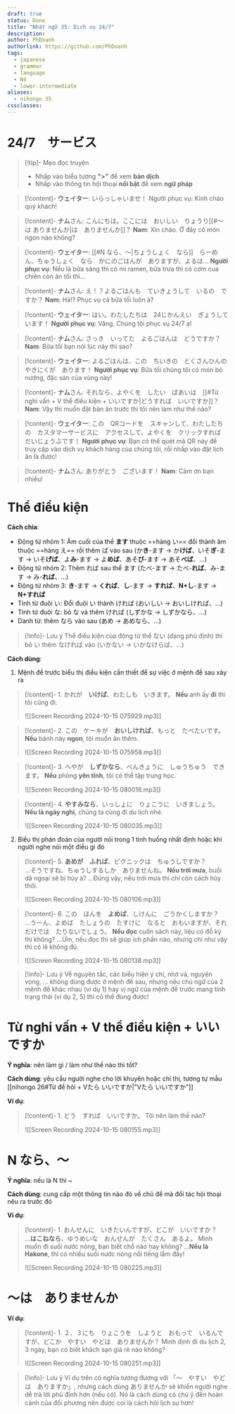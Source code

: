 ```yaml
---
draft: true
status: Done
title: "Nhật ngữ 35: Dịch vụ 24/7"
description:
author: PhDoanh
authorlink: https://github.com/PhDoanh
tags:
  - japanese
  - grammar
  - language
  - N4
  - lower-intermediate
aliases:
  - nihongo 35
cssclasses:
---
```

# 24/7　サービス
> [!tip]- Mẹo đọc truyện
> - Nhấp vào biểu tượng **">"** để xem **bản dịch**
> - Nhấp vào thông tin hội thoại **nổi bật** để xem **ngữ pháp**

> [!content]- **ウェイター**: いらっしゃいませ！
> Người phục vụ: Kính chào quý khách!

> [!content]- **ナム**さん: こんにちは。ここには　おいしい　りょうり[[#～は ありませんか|は　ありませんか]]？
> **Nam**: Xin chào. Ở đây có món ngon nào không?

> [!content]- **ウェイター**: [[#N なら、～|ちょうしょく　なら]]　らーめん、ちゅうしょく　なら　かにのごはんが　ありますが、よるは…
> **Người phục vụ**: Nếu là bữa sáng thì có mì ramen, bữa trưa thì có cơm cua chiên còn ăn tối thì...

> [!content]- **ナム**さん: え！？よるごはんも　ていきょうして　いるの　ですか？
> **Nam**: Hả!? Phục vụ cả bữa tối luôn à?

> [!content]- **ウェイター**: はい。わたしたちは　24じかんえい　ぎょうして　います！
> **Người phục vụ**: Vâng. Chúng tôi phục vụ 24/7 ạ!

> [!content]- **ナム**さん: さっき　いってた　よるごはんは　どうですか？
> **Nam**: Bữa tối bạn nói lúc nãy thì sao?

> [!content]- **ウェイター**: よるごはんは、この　ちいきの　とくさんひんの　やきにくが　あります！
> **Người phục vụ**: Bữa tối chúng tôi có món bò nướng, đặc sản của vùng này!

> [!content]- **ナム**さん: それなら、よやくを　したい　ばあいは　[[#Từ nghi vấn + V thể điều kiện + いいですか|どうすれば　いいですか]]？
> **Nam**: Vậy thì muốn đặt bàn ăn trước thì tôi nên làm như thế nào?

> [!content]- **ウェイター**: この　QRコードを　スキャンして、わたしたちの　カスタマーサービスに　アクセスして、よやくを　クリックすれば　だいじょうぶです！
> **Người phục vụ**: Bạn có thể quét mã QR này để truy cập vào dịch vụ khách hàng của chúng tôi, rồi nhấp vào đặt lịch ăn là được!

> [!content]- **ナム**さん: ありがとう　ございます！
> **Nam**: Cảm ơn bạn nhiều!

# Thể điều kiện
**Cách chia**:
- Động từ nhóm 1: Âm cuối của thể **ます** thuộc ==hàng い== đổi thành âm thuộc ==hàng え== rồi thêm ば vào sau (か**き**-ます $\rightarrow$ か**けば**、いそ**ぎ**-ます $\rightarrow$ いそ**げば**、よ**み**-ます $\rightarrow$ よ**めば**、あそ**び**-ます $\rightarrow$ あそ**べば**、…)
- Động từ nhóm 2: Thêm れば sau thể ます (たべ-ます $\rightarrow$ たべ-**れば**、み-ます $\rightarrow$ み-**れば**、…)
- Động từ nhóm 3: **き**-ます $\rightarrow$ **くれば**、**し**-ます $\rightarrow$ **すれば**、**N+し**-ます $\rightarrow$ **N+すれば**
- Tính từ đuôi い: Đổi đuôi い thành ければ (おいしい $\rightarrow$ おいしければ、…)
- Tính từ đuôi な: bỏ な và thêm ければ (しずかな $\rightarrow$ しずかなら、…)
- Danh từ: thêm なら vào sau (あめ $\rightarrow$ あめなら、…)

> [!info]- Lưu ý
> Thể điều kiện của động từ thể ない (dạng phủ định) thì bỏ い thêm なければ vào (いかない $\rightarrow$ いかなけらば、…)

**Cách dùng**: 
1. Mệnh đề trước biểu thị điều kiện cần thiết để sự việc ở mệnh đề sau xảy ra

> [!content]- 1\. かれが　**いけば**、わたしも　いきます。
> **Nếu** anh ấy **đi** thì tôi cũng đi.
> 
> ![[Screen Recording 2024-10-15 075929.mp3]]

> [!content]- 2\. この　ケーキが　**おいしければ**、もっと　たべたいです。
> **Nếu** bánh này **ngon**, tôi muốn ăn thêm.
> 
> ![[Screen Recording 2024-10-15 075958.mp3]]

> [!content]- 3\. へやが　**しずかなら**、べんきょうに　しゅうちゅう　できます。
> **Nếu** phòng **yên tĩnh**, tôi có thể tập trung học.
> 
> ![[Screen Recording 2024-10-15 080016.mp3]]

> [!content]- 4\. **やすみなら**、いっしょに　りょこうに　いきましょう。
> **Nếu là ngày nghỉ**, chúng ta cùng đi du lịch nhé.
> 
> ![[Screen Recording 2024-10-15 080035.mp3]]

2. Biểu thị phán đoán của người nói trong 1 tình huống nhất định hoặc khi người nghe nói một điều gì đó

> [!content]- 5\. **あめが　ふれば**、ピクニックは　ちゅうしですか？<br>…そうですね、ちゅうしするしか　ありませんね。
> **Nếu trời mưa**, buổi dã ngoại sẽ bị hủy à?
> ...Đúng vậy, nếu trời mưa thì chỉ còn cách hủy thôi.
> 
> ![[Screen Recording 2024-10-15 080106.mp3]]

> [!content]- 6\. この　ほんを　**よめば**、しけんに　ごうかくしますか？<br>…うーん、よめば　たしょうの　たすけに　なると　おもいますが、それだけでは　たりないでしょう。
> **Nếu đọc** cuốn sách này, liệu có đỗ kỳ thi không?
> ...Ừm, nếu đọc thì sẽ giúp ích phần nào, nhưng chỉ như vậy thì có lẽ không đủ.
> 
> ![[Screen Recording 2024-10-15 080138.mp3]]

> [!info]- Lưu ý
> Về nguyên tắc, các biểu hiện ý chí, nhờ vả, nguyện vọng, ... không dùng được ở mệnh đề sau, nhưng nếu chủ ngữ của 2 mệnh đề khác nhau (ví dụ 1) hay vị ngữ của mệnh đề trước mang tính trạng thái (ví dụ 2, 5) thì có thể đùng được!

# Từ nghi vấn + V thể điều kiện + いいですか
**Ý nghĩa**: nên làm gì / làm như thế nào thì tốt?

**Cách dùng**: yêu cầu người nghe cho lời khuyên hoặc chỉ thị, tương tự mẫu [[nihongo 26#Từ để hỏi + Vたら いいですか|"Vたら いいですか"]]

**Ví dụ**:
> [!content]- 1\. どう　すれば　いいですか。
> Tôi nên làm thế nào?
> 
> ![[Screen Recording 2024-10-15 080155.mp3]]

# N なら、～
**Ý nghĩa**: nếu là N thì ~

**Cách dùng**: cung cấp một thông tin nào đó về chủ đề mà đối tác hội thoại nêu ra trước đó

**Ví dụ**:
> [!content]- 1\. おんせんに　いきたいんですが、どこが　いいですか？<br>…**はこねなら**、ゆうめいな　おんせんが　たくさん　あるよ。
> Mình muốn đi suối nước nóng, bạn biết chỗ nào hay không?
> ...**Nếu là Hakone**, thì có nhiều suối nước nóng nổi tiếng lắm đấy!
> 
> ![[Screen Recording 2024-10-15 080225.mp3]]

# ～は　ありませんか
**Ví dụ**:
> [!content]- 1\. ２、３にち　りょこうを　しようと　おもって　いるんですが、どこか　やすい　やどは　ありませんか？
> Mình định đi du lịch 2, 3 ngày, bạn có biết khách sạn giá rẻ nào không?
> 
> ![[Screen Recording 2024-10-15 080251.mp3]]

> [!info]- Lưu ý
> Ví dụ trên có nghĩa tương đương với 「～　やすい　やどは　ありますか」, nhưng cách dùng ありませんか sẽ khiến người nghe dễ trả lời phủ định hơn (nếu có). Nó là cách dùng có chú ý đến hoàn cảnh của đối phương nên được coi là cách hỏi lịch sự hơn! 　






